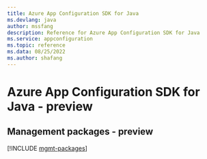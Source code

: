 ```yaml
---
title: Azure App Configuration SDK for Java
ms.devlang: java
author: mssfang
description: Reference for Azure App Configuration SDK for Java
ms.service: appconfiguration
ms.topic: reference
ms.data: 08/25/2022
ms.author: shafang
---
```

# Azure App Configuration SDK for Java - preview

## Management packages - preview
[!INCLUDE [mgmt-packages](app-configuration-mgmt-index.md)]